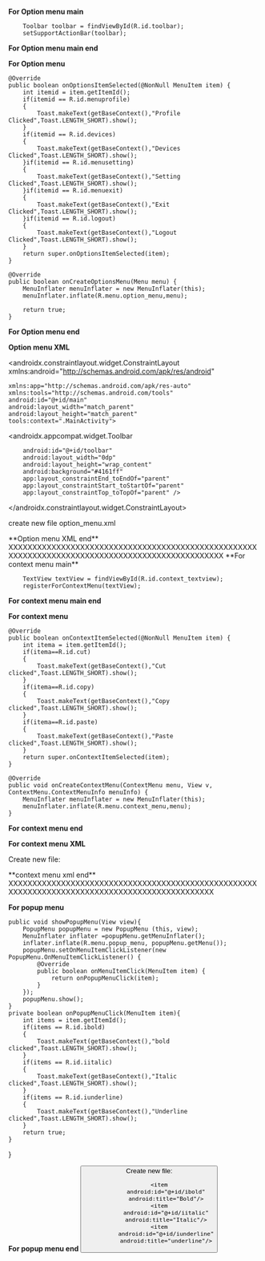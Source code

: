 **For Option menu main**

        Toolbar toolbar = findViewById(R.id.toolbar);
        setSupportActionBar(toolbar);
**For Option menu main end**

**For Option menu**

    @Override
    public boolean onOptionsItemSelected(@NonNull MenuItem item) {
        int itemid = item.getItemId();
        if(itemid == R.id.menuprofile)
        {
            Toast.makeText(getBaseContext(),"Profile Clicked",Toast.LENGTH_SHORT).show();
        }
        if(itemid == R.id.devices)
        {
            Toast.makeText(getBaseContext(),"Devices Clicked",Toast.LENGTH_SHORT).show();
        }if(itemid == R.id.menusetting)
        {
            Toast.makeText(getBaseContext(),"Setting Clicked",Toast.LENGTH_SHORT).show();
        }if(itemid == R.id.menuexit)
        {
            Toast.makeText(getBaseContext(),"Exit Clicked",Toast.LENGTH_SHORT).show();
        }if(itemid == R.id.logout)
        {
            Toast.makeText(getBaseContext(),"Logout Clicked",Toast.LENGTH_SHORT).show();
        }
        return super.onOptionsItemSelected(item);
    }

    @Override
    public boolean onCreateOptionsMenu(Menu menu) {
        MenuInflater menuInflater = new MenuInflater(this);
        menuInflater.inflate(R.menu.option_menu,menu);

        return true;
    }
**For Option menu end**

**Option menu XML**



<androidx.constraintlayout.widget.ConstraintLayout xmlns:android="http://schemas.android.com/apk/res/android"

    xmlns:app="http://schemas.android.com/apk/res-auto"
    xmlns:tools="http://schemas.android.com/tools"
    android:id="@+id/main"
    android:layout_width="match_parent"
    android:layout_height="match_parent"
    tools:context=".MainActivity">
    
<androidx.appcompat.widget.Toolbar

        android:id="@+id/toolbar"
        android:layout_width="0dp"
        android:layout_height="wrap_content"
        android:background="#4161ff"
        app:layout_constraintEnd_toEndOf="parent"
        app:layout_constraintStart_toStartOf="parent"
        app:layout_constraintTop_toTopOf="parent" />
</androidx.constraintlayout.widget.ConstraintLayout>


create new file option_menu.xml
<?xml version="1.0" encoding="utf-8"?>
<menu xmlns:android="http://schemas.android.com/apk/res/android">
    <item
        android:id="@+id/menuprofile"
        android:title="profile"/>
    <item
        android:id="@+id/menusetting"
        android:title="setting"/>
    <item
        android:id="@+id/menumoreopt"
        android:title="More Option">
        <menu>
            <item
                android:id="@+id/devices"
                android:title="Devices"/>
            <item
                android:id="@+id/logout"
                android:title="Logout"/>
        </menu>
    </item>
    <item
        android:id="@+id/menuexit"
        android:title="Exit"/>
</menu>
**Option menu XML end**
XXXXXXXXXXXXXXXXXXXXXXXXXXXXXXXXXXXXXXXXXXXXXXXXXXXXXXXXXXXXXXXXXXXXXXXXXXXXXXXXXXXXXXXXXXXXXXXXX
**For context menu main**

        TextView textView = findViewById(R.id.context_textview);
        registerForContextMenu(textView);
**For context menu main end**

**For context menu**

    @Override
    public boolean onContextItemSelected(@NonNull MenuItem item) {
        int itema = item.getItemId();
        if(itema==R.id.cut)
        {
            Toast.makeText(getBaseContext(),"Cut clicked",Toast.LENGTH_SHORT).show();
        }
        if(itema==R.id.copy)
        {
            Toast.makeText(getBaseContext(),"Copy clicked",Toast.LENGTH_SHORT).show();
        }
        if(itema==R.id.paste)
        {
            Toast.makeText(getBaseContext(),"Paste clicked",Toast.LENGTH_SHORT).show();
        }
        return super.onContextItemSelected(item);
    }

    @Override
    public void onCreateContextMenu(ContextMenu menu, View v, ContextMenu.ContextMenuInfo menuInfo) {
        MenuInflater menuInflater = new MenuInflater(this);
        menuInflater.inflate(R.menu.context_menu,menu);
    }

**For context menu end**

**For context menu XML**
 <TextView
        android:id="@+id/context_textview"
        android:layout_width="wrap_content"
        android:layout_height="wrap_content"
        android:text="Click for context Menu"
        android:textIsSelectable="true"
        android:textSize="24sp"
        app:layout_constraintBottom_toBottomOf="parent"
        app:layout_constraintEnd_toEndOf="parent"
        app:layout_constraintStart_toStartOf="parent"
        app:layout_constraintTop_toBottomOf="@+id/toolbar" />

Create new file:
<?xml version="1.0" encoding="utf-8"?>
<menu xmlns:android="http://schemas.android.com/apk/res/android">
    <item
        android:id="@+id/cut"
        android:title="cut"/>
    <item
        android:id="@+id/copy"
        android:title="copy"/>
    <item
    android:id="@+id/paste"
    android:title="paste"/>
</menu>
**context menu xml end**
XXXXXXXXXXXXXXXXXXXXXXXXXXXXXXXXXXXXXXXXXXXXXXXXXXXXXXXXXXXXXXXXXXXXXXXXXXXXXXXXXXXXXXXXXXXXXXX
            
**For popup menu**

    public void showPopupMenu(View view){
        PopupMenu popupMenu = new PopupMenu (this, view);
        MenuInflater inflater =popupMenu.getMenuInflater();
        inflater.inflate(R.menu.popup_menu, popupMenu.getMenu());
        popupMenu.setOnMenuItemClickListener(new PopupMenu.OnMenuItemClickListener() {
            @Override
            public boolean onMenuItemClick(MenuItem item) {
                return onPopupMenuClick(item);
            }
        });
        popupMenu.show();
    }
    private boolean onPopupMenuClick(MenuItem item){
        int items = item.getItemId();
        if(items == R.id.ibold)
        {
            Toast.makeText(getBaseContext(),"bold clicked",Toast.LENGTH_SHORT).show();
        }
        if(items == R.id.iitalic)
        {
            Toast.makeText(getBaseContext(),"Italic clicked",Toast.LENGTH_SHORT).show();
        }
        if(items == R.id.iunderline)
        {
            Toast.makeText(getBaseContext(),"Underline clicked",Toast.LENGTH_SHORT).show();
        }
        return true;
    }
}

**For popup menu end**
 <Button
        android:id="@+id/button"
        android:layout_width="wrap_content"
        android:layout_height="wrap_content"
        android:onClick="showPopupMenu"
        android:text="Click for popup menu
"
        app:layout_constraintBottom_toBottomOf="parent"
        app:layout_constraintEnd_toEndOf="parent"
        app:layout_constraintStart_toStartOf="parent"
        app:layout_constraintTop_toBottomOf="@+id/context_textview" />
Create new file:


<?xml version="1.0" encoding="utf-8"?>
<menu xmlns:android="http://schemas.android.com/apk/res/android">

    <item
        android:id="@+id/ibold"
        android:title="Bold"/>
    <item
        android:id="@+id/iitalic"
        android:title="Italic"/>
    <item
        android:id="@+id/iunderline"
        android:title="underline"/>
</menu>
